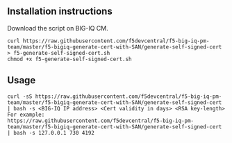 Installation instructions
-------------------------

Download the script on BIG-IQ CM.

```
curl https://raw.githubusercontent.com/f5devcentral/f5-big-iq-pm-team/master/f5-bigiq-generate-cert-with-SAN/generate-self-signed-cert > f5-generate-self-signed-cert.sh
chmod +x f5-generate-self-signed-cert.sh
```

Usage
-----

```
curl -sS https://raw.githubusercontent.com/f5devcentral/f5-big-iq-pm-team/master/f5-bigiq-generate-cert-with-SAN/generate-self-signed-cert | bash -s <BIG-IQ IP address> <Cert validity in days> <RSA key-length>
For example:
https://raw.githubusercontent.com/f5devcentral/f5-big-iq-pm-team/master/f5-bigiq-generate-cert-with-SAN/generate-self-signed-cert | bash -s 127.0.0.1 730 4192
```